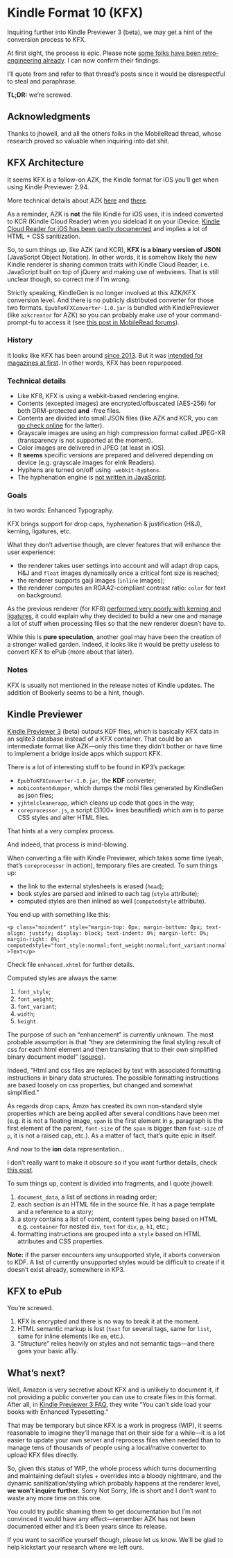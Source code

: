 # Kindle Format 10 (KFX)

Inquiring further into Kindle Previewer 3 (beta), we may get a hint of the conversion process to KFX.

At first sight, the process is epic. Please note [some folks have been retro-engineering already](http://www.mobileread.com/forums/showthread.php?t=263902). I can now confirm their findings. 

I’ll quote from and refer to that thread’s posts since it would be disrespectful to steal and paraphrase.

**TL;DR:** we’re screwed.

## Acknowledgments 

Thanks to jhowell, and all the others folks in the MobileRead thread, whose research proved so valuable when inquiring into dat shit.

## KFX Architecture

It seems KFX is a follow-on AZK, the Kindle format for iOS you’ll get when using Kindle Previewer 2.94.

More technical details about AZK [here](http://www.mobileread.com/forums/showpost.php?p=3097967&postcount=8) and [there](http://www.mobileread.com/forums/showpost.php?p=3100761&postcount=11).

As a reminder, AZK is **not** the file Kindle for iOS uses, it is indeed converted to KCR (Kindle Cloud Reader) when you sideload it on your iDevice. [Kindle Cloud Reader for iOS has been partly documented](https://github.com/FriendsOfEpub/WillThatBeOverriden/tree/master/ReadingSystems/Kindle/Kindle-iOS) and implies a lot of HTML + CSS sanitization.

So, to sum things up, like AZK (and KCR), **KFX is a binary version of JSON** (JavaScript Object Notation). In other words, it is somehow likely the new Kindle renderer is sharing common traits with Kindle Cloud Reader, i.e. JavaScript built on top of jQuery and making use of webviews. That is still unclear though, so correct me if I’m wrong.

Strictly speaking, KindleGen is no longer involved at this AZK/KFX conversion level. And there is no publicly distributed converter for those two formats. `EpubToKFXConverter-1.0.jar` is bundled with KindlePreviewer (like `azkcreator` for AZK) so you can probably make use of your command-prompt-fu to access it (see [this post in MobileRead forums](http://www.mobileread.com/forums/showpost.php?p=3262219&postcount=338)).

### History

It looks like KFX has been around [since 2013](http://www.mobileread.com/forums/showpost.php?p=3182980&postcount=167). But it was [intended for magazines at first](http://www.mobileread.com/forums/showpost.php?p=3184542&postcount=170). In other words, KFX has been repurposed.

### Technical details

- Like KF8, KFX is using a webkit-based rendering engine.
- Contents (excepted images) are encrypted/ofbuscated (AES-256) for both DRM-protected **and** -free files.
- Contents are divided into small JSON files (like AZK and KCR, you can [go check online](https://www.amazon.com/cloudreader) for the latter).
- Grayscale images are using an high compression format called JPEG-XR (transparency is not supported at the moment).
- Color images are delivered in JPEG (at least in iOS).
- It **seems** specific versions are prepared and delivered depending on device (e.g. grayscale images for eInk Readers).
- Hyphens are turned on/off using `-webkit-hyphens`.
- The hyphenation engine is [not written in JavaScript](http://www.mobileread.com/forums/showpost.php?p=3206602&postcount=237).

### Goals

In two words: Enhanced Typography.

KFX brings support for drop caps, hyphenation & justification (H&J), kerning, ligatures, etc.

What they don’t advertise though, are clever features that will enhance the user experience:

- the renderer takes user settings into account and will adapt drop caps, H&J and `float` images dynamically once a critical font size is reached;
- the renderer supports gaiji images (`inline` images);
- the renderer computes an RGAA2-compliant contrast ratio: `color` for text on background.

As the previous renderer (for KF8) [performed very poorly with kerning and ligatures](http://www.mobileread.com/forums/showpost.php?p=3172282&postcount=420), it could explain why they decided to build a new one and manage a lot of stuff when processing files so that the new renderer doesn’t have to. 

While this is **pure speculation**, another goal may have been the creation of a stronger walled garden. Indeed, it looks like it would be pretty useless to convert KFX to ePub (more about that later).

### Notes

KFX is usually not mentioned in the release notes of Kindle updates. The addition of Bookerly seems to be a hint, though.

## Kindle Previewer

[Kindle Previewer 3](http://www.amazon.com/gp/feature.html/?docId=1003018611) (beta) outputs KDF files, which is basically KFX data in an sqlite3 database instead of a KFX container. That could be an intermediate format like AZK—only this time they didn’t bother or have time to implement a bridge inside apps which support KFX.

There is a lot of interesting stuff to be found in KP3’s package: 

- `EpubToKFXConverter-1.0.jar`, the **KDF** converter;
- `mobicontentdumper`, which dumps the mobi files generated by KindleGen as json files;
- `yjhtmlcleanerapp`, which cleans up code that goes in the way;
- `coreprocessor.js`, a script (3100+ lines beautified) which aim is to parse CSS styles and alter HTML files.

That hints at a very complex process.

And indeed, that process is mind-blowing.

When converting a file with Kindle Previewer, which takes some time (yeah, that’s `coreprocessor` in action), temporary files are created. To sum things up:

- the link to the external stylesheets is erased (`head`);
- book styles are parsed and inlined to each tag (`style` attribute);
- computed styles are then inlined as well (`computedstyle` attribute).

You end up with something like this: 

```
<p class="noindent" style="margin-top: 0px; margin-bottom: 0px; text-align: justify; display: block; text-indent: 0%; margin-left: 0%; margin-right: 0%; " computedstyle="font_style:normal;font_weight:normal;font_variant:normal;width:496px;height:96px;" >Text</p>
```

Check file `enhanced.xhtml` for further details.

Computed styles are always the same: 

1. `font_style`;
2. `font_weight`;
3. `font_variant`;
4. `width`;
5. `height`.

The purpose of such an “enhancement” is currently unknown. The most probable assumption is that “they are determining the final styling result of css for each html element and then translating that to their own simplified binary document model” ([source](http://www.mobileread.com/forums/showpost.php?p=3262351&postcount=342)).

Indeed, “Html and css files are replaced by text with associated formatting instructions in binary data structures. The possible formatting instructions are based loosely on css properties, but changed and somewhat simplified.”

As regards drop caps, Amzn has created its own non-standard style properties which are being applied after several conditions have been met (e.g. it is not a floating image, `span` is the first element in `p`, paragraph is the first element of the parent, `font-size` of the `span` is bigger than `font-size` of `p`, it is not a raised cap, etc.). As a matter of fact, that’s quite epic in itself.

And now to the **ion** data representation…

I don’t really want to make it obscure so if you want further details, check [this post](http://www.mobileread.com/forums/showpost.php?p=3269649&postcount=360).

To sum things up, content is divided into fragments, and I quote jhowell: 

1. `document_data`, a list of sections in reading order;
2. each section is an HTML file in the source file. It has a page template and a reference to a story;
3. a story contains a list of content, content types being based on HTML e.g. `container` for nested `div`, `text` for `div`, `p`, `h1`, etc.;
4. formatting instructions are grouped into a `style` based on HTML attributes and CSS properties.

**Note:** if the parser encounters any unsupported style, it aborts conversion to KDF. A list of currently unsupported styles would be difficult to create if it doesn’t exist already, somewhere in KP3.

## KFX to ePub

You’re screwed. 

1. KFX is encrypted and there is no way to break it at the moment.
2. HTML semantic markup is lost (`text` for several tags, same for `list`, same for inline elements like `em`, etc.).
3. “Structure” relies heavily on styles and not semantic tags—and there goes your basic a11y.

## What’s next?

Well, Amazon is very secretive about KFX and is unlikely to document it, if not providing a public converter you can use to create files in this format. After all, in [Kindle Previewer 3 FAQ](http://www.amazon.com/gp/feature.html/?docId=1003018611), they write “You can’t side load your books with Enhanced Typesetting.” 

That may be temporary but since KFX is a work in progress (WIP), it seems reasonable to imagine they’ll manage that on their side for a while—it is a lot easier to update your own server and reprocess files when needed than to manage tens of thousands of people using a local/native converter to upload KFX files directly.

So, given this status of WIP, the whole process which turns documenting and maintaining default styles + overrides into a bloody nightmare, and the dynamic sanitization/styling which probably happens at the renderer level, **we won’t inquire further.** Sorry Not Sorry, life is short and I don’t want to waste any more time on this one.

You could try public shaming them to get documentation but I’m not convinced it would have any effect—remember AZK has not been documented either and it’s been years since its release.

If you want to sacrifice yourself though, please let us know. We’ll be glad to help kickstart your research where we left ours.
